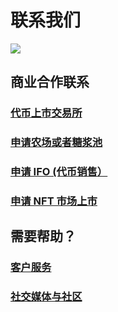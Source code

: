 # 联系我们

![](https://gblobscdn.gitbook.com/assets%2F-MHREX7DHcljbY5IkjgJ%2F-MbFSP32KpyXLujbE6FD%2F-MbFSeM1msL3sG41Po8d%2Fdocs%20masthead%20\(20\).png?alt=media\&token=52d4fcf6-08d2-42df-abb4-03ab91044430)

## 商业合作联系

### [代币上市交易所](business-partnerships.md#ru-he-rang-wo-de-dai-bi-shang-shi-pancakeswap-jiao-yi-suo)

### [申请农场或者糖浆池](<business-partnerships (1).md#nong-chang-yu-tang-jiang-chi>)

### [申请 IFO (代币销售）](<business-partnerships (1).md#ifo-dai-bi-xiao-shou>)

### [申请 NFT 市场上市](<business-partnerships (1).md#nft-shi-chang>)

## 需要帮助？

### [客户服务](<customer-support (1).md>)

### [社交媒体与社区](<telegram (1).md>)
